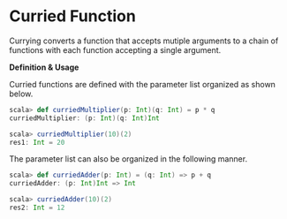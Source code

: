 # Curried Function

Currying converts a function that accepts mutiple arguments to a chain of functions with each function accepting a single argument.

**Definition & Usage**

Curried functions are defined with the parameter list organized as shown below.

```scala
scala> def curriedMultiplier(p: Int)(q: Int) = p * q
curriedMultiplier: (p: Int)(q: Int)Int

scala> curriedMultiplier(10)(2)
res1: Int = 20
```

The parameter list can also be organized in the following manner.

```scala
scala> def curriedAdder(p: Int) = (q: Int) => p + q
curriedAdder: (p: Int)Int => Int

scala> curriedAdder(10)(2)
res2: Int = 12
```
